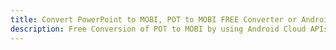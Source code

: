 ---title: Convert PowerPoint to MOBI, POT to MOBI FREE Converter or Android SDKdescription: Free Conversion of POT to MOBI by using Android Cloud APIs & SDKs. Also Create, Edit & Render Microsoft Word & OpenOffice documents in the Cloud.---
